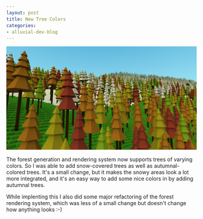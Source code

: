 ```yaml
---
layout: post
title: New Tree Colors
categories:
- alluvial-dev-blog
---
```


![autumnal and winter trees](/img/blog/AutumnalWinterTrees.jpg)

The forest generation and rendering system now supports trees of varying colors.
So I was able to add snow-covered trees as well as autumnal-colored trees.
It's a small change, but it makes the snowy areas look a lot more integrated,
and it's an easy way to add some nice colors in by adding autumnal trees.


While implenting this I also did some major refactoring of the forest rendering system,
which was less of a small change but doesn't change how anything looks :-)

